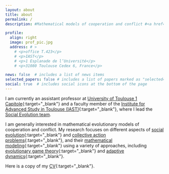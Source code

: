 ```yaml
---
layout: about
title: about
permalink: /
description: #Mathematical models of cooperation and conflict #<a href="#">Affiliations</a>. Address. Contacts. Moto. Etc.

profile:
  align: right
  image: prof_pic.jpg
  address: # >
    # <p>office T.423</p>
    # <p>IAST</p>
    # <p>1 Esplanade de l’Université</p>
    # <p>31080 Toulouse Cedex 6, France</p>

news: false  # includes a list of news items
selected_papers: false # includes a list of papers marked as "selected={true}"
social: true  # includes social icons at the bottom of the page
---
```


I am currently an assistant professor at [University of Toulouse 1 Capitole](https://www.ut-capitole.fr/){:target="\_blank"} and a faculty member of the [Institute for Advanced Study in Toulouse (IAST)](https://www.iast.fr/){:target="\_blank"}, where I lead the [Social Evolution team](https://www.iast.fr/social-evolution).

I am generally interested in mathematical evolutionary models of cooperation and conflict. My research focuses on different aspects of [social evolution](https://en.wikipedia.org/wiki/Social_evolution){:target="\_blank"} and [collective action problems](https://en.wikipedia.org/wiki/Collective_action_problem){:target="\_blank"}, and their [mathematical modeling](https://en.wikipedia.org/wiki/Mathematical_model){:target="\_blank"} using a variety of approaches, including
[evolutionary game theory](https://en.wikipedia.org/wiki/Evolutionary_game_theory){:target="\_blank"}
and
[adaptive dynamics](https://en.wikipedia.org/wiki/Evolutionary_invasion_analysis){:target="\_blank"}.


Here is a copy of my [CV](https://jorgeapenas.github.io/assets/pdf/cv_jorgepena.pdf){:target="\_blank"}.
